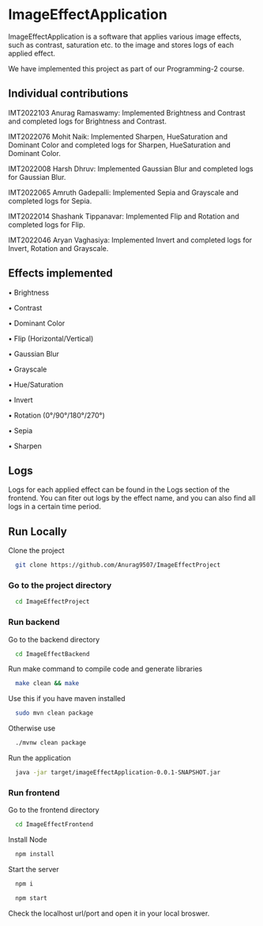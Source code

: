 
# ImageEffectApplication

ImageEffectApplication is a software that applies various image effects, such as contrast, saturation etc. to the image and stores logs of each applied effect.

We have implemented this project as part of our Programming-2 course.

## Individual contributions

IMT2022103 Anurag Ramaswamy: Implemented Brightness and Contrast and completed logs for Brightness and Contrast.

IMT2022076 Mohit Naik: Implemented Sharpen, HueSaturation and Dominant Color and completed logs for Sharpen, HueSaturation and Dominant Color.

IMT2022008 Harsh Dhruv: Implemented Gaussian Blur and completed logs for Gaussian Blur.

IMT2022065 Amruth Gadepalli: Implemented Sepia and Grayscale and completed logs for Sepia.

IMT2022014 Shashank Tippanavar: Implemented Flip and Rotation and completed logs for Flip.

IMT2022046 Aryan Vaghasiya: Implemented Invert and completed logs for Invert, Rotation and Grayscale.

## Effects implemented

• Brightness

• Contrast

• Dominant Color

• Flip (Horizontal/Vertical)

• Gaussian Blur

• Grayscale

• Hue/Saturation

• Invert

• Rotation (0°/90°/180°/270°)

• Sepia

• Sharpen

## Logs

Logs for each applied effect can be found in the Logs section of the frontend. You can fiter out logs by the effect name, and you can also find all logs in a certain time period.

## Run Locally
Clone the project
```bash
  git clone https://github.com/Anurag9507/ImageEffectProject
```
### Go to the project directory
```bash
  cd ImageEffectProject
```
### Run backend
Go to the backend directory
```bash
  cd ImageEffectBackend
```
Run make command to compile code and generate libraries
```bash
  make clean && make
```
Use this if you have maven installed 
```bash
  sudo mvn clean package
```
Otherwise use
```bash
  ./mvnw clean package
```
Run the application 
```bash
  java -jar target/imageEffectApplication-0.0.1-SNAPSHOT.jar
```
### Run frontend
Go to the frontend directory
```bash
  cd ImageEffectFrontend
```
Install Node
```bash
  npm install
```

Start the server

```bash
  npm i
```

```bash
  npm start
```
Check the localhost url/port and open it in your local broswer.



